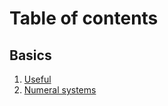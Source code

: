 # Table of contents

## Basics

1. [Useful](./basics/useful.md)
2. [Numeral systems](./basics/numeral-systems.md)
